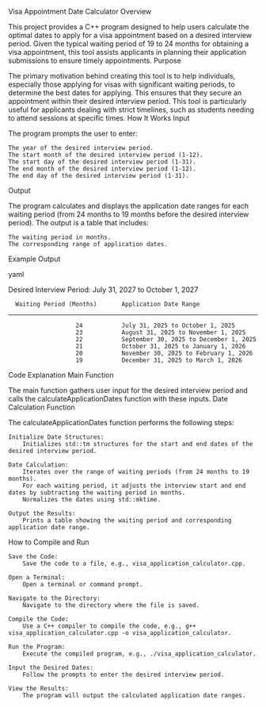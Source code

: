 Visa Appointment Date Calculator
Overview

This project provides a C++ program designed to help users calculate the optimal dates to apply for a visa appointment based on a desired interview period. Given the typical waiting period of 19 to 24 months for obtaining a visa appointment, this tool assists applicants in planning their application submissions to ensure timely appointments.
Purpose

The primary motivation behind creating this tool is to help individuals, especially those applying for visas with significant waiting periods, to determine the best dates for applying. This ensures that they secure an appointment within their desired interview period. This tool is particularly useful for applicants dealing with strict timelines, such as students needing to attend sessions at specific times.
How It Works
Input

The program prompts the user to enter:

    The year of the desired interview period.
    The start month of the desired interview period (1-12).
    The start day of the desired interview period (1-31).
    The end month of the desired interview period (1-12).
    The end day of the desired interview period (1-31).

Output

The program calculates and displays the application date ranges for each waiting period (from 24 months to 19 months before the desired interview period). The output is a table that includes:

    The waiting period in months.
    The corresponding range of application dates.

Example Output

yaml

Desired Interview Period: July 31, 2027 to October 1, 2027

      Waiting Period (Months)       Application Date Range
-----------------------------------------------------------------
                       24           July 31, 2025 to October 1, 2025
                       23           August 31, 2025 to November 1, 2025
                       22           September 30, 2025 to December 1, 2025
                       21           October 31, 2025 to January 1, 2026
                       20           November 30, 2025 to February 1, 2026
                       19           December 31, 2025 to March 1, 2026

Code Explanation
Main Function

The main function gathers user input for the desired interview period and calls the calculateApplicationDates function with these inputs.
Date Calculation Function

The calculateApplicationDates function performs the following steps:

    Initialize Date Structures:
        Initializes std::tm structures for the start and end dates of the desired interview period.

    Date Calculation:
        Iterates over the range of waiting periods (from 24 months to 19 months).
        For each waiting period, it adjusts the interview start and end dates by subtracting the waiting period in months.
        Normalizes the dates using std::mktime.

    Output the Results:
        Prints a table showing the waiting period and corresponding application date range.

How to Compile and Run

    Save the Code:
        Save the code to a file, e.g., visa_application_calculator.cpp.

    Open a Terminal:
        Open a terminal or command prompt.

    Navigate to the Directory:
        Navigate to the directory where the file is saved.

    Compile the Code:
        Use a C++ compiler to compile the code, e.g., g++ visa_application_calculator.cpp -o visa_application_calculator.

    Run the Program:
        Execute the compiled program, e.g., ./visa_application_calculator.

    Input the Desired Dates:
        Follow the prompts to enter the desired interview period.

    View the Results:
        The program will output the calculated application date ranges.
